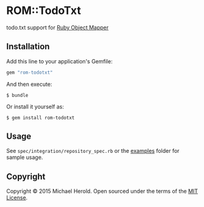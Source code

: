 # ROM::TodoTxt

todo.txt support for [Ruby Object Mapper](https://github.com/rom-rb/rom)

## Installation

Add this line to your application's Gemfile:

```ruby
gem "rom-todotxt"
```

And then execute:

    $ bundle

Or install it yourself as:

    $ gem install rom-todotxt

## Usage

See `spec/integration/repository_spec.rb` or the [examples] folder for sample
usage.

[examples]: https://github.com/michaelherold/rom-todotxt/tree/master/examples

## Copyright

Copyright © 2015 Michael Herold. Open sourced under the terms of the
[MIT License](http://opensource.org/licenses/MIT).

